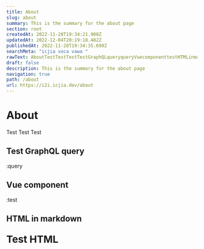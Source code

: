 ```yaml
---
title: About
slug: about
summary: This is the summary for the about page
section: root
createdAt: 2022-11-28T19:34:21.908Z
updatedAt: 2022-12-04T20:19:18.482Z
publishedAt: 2022-11-28T19:34:35.699Z
searchMeta: "icjia voca vawa "
rawText: AboutTestTestTestTestGraphQLqueryqueryVuecomponenttestHTMLinmarkdowndivstylefontsize26pxfontweightboldTestHTMLdiv
draft: false
description: This is the summary for the about page
navigation: true
path: /about
url: https://i2i.icjia.dev/about
---
```


# About

Test Test Test

## Test GraphQL query

:query

## Vue component

:test

## HTML in markdown

<div style="font-size: 26px; font-weight: bold">

Test HTML

</div>

